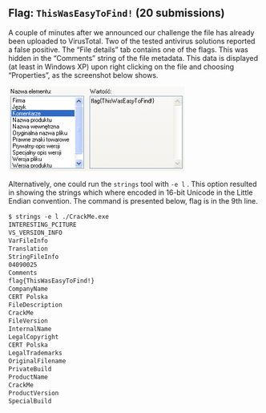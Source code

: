 ## Flag: `ThisWasEasyToFind!` (20 submissions)

A couple of minutes after we announced our challenge the file has already been uploaded to VirusTotal. Two of the tested antivirus solutions reported a false positive. The “File details” tab contains one of the flags. This was hidden in the “Comments” string of the file metadata. This data is displayed (at least in Windows XP) upon right clicking on the file and choosing “Properties”, as the screenshot below shows. 

![File details](img/hnp-hackme-comment.png "File details") 

Alternatively, one could run the
`strings`
tool with
`-e l`
. This option resulted in showing the strings which where encoded in 16-bit Unicode in the Little Endian convention. The command is presented below, flag is in the 9th line.

```
$ strings -e l ./CrackMe.exe
INTERESTING_PCITURE
VS_VERSION_INFO
VarFileInfo
Translation
StringFileInfo
04090025
Comments
flag{ThisWasEasyToFind!}
CompanyName
CERT Polska
FileDescription
CrackMe
FileVersion
InternalName
LegalCopyright
CERT Polska
LegalTrademarks
OriginalFilename
PrivateBuild
ProductName
CrackMe
ProductVersion
SpecialBuild
```


